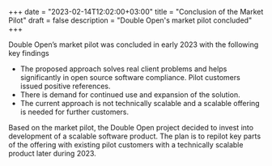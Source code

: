 +++
date = "2023-02-14T12:02:00+03:00"
title = "Conclusion of the Market Pilot"
draft = false
description = "Double Open's market pilot concluded"
+++

Double Open’s market pilot was concluded in early 2023 with the following key findings

- The proposed approach solves real client problems and helps significantly in open source software
compliance. Pilot customers issued positive references.
- There is demand for continued use and expansion of the solution.
- The current approach is not technically scalable and a scalable offering is needed for further
  customers.

Based on the market pilot, the Double Open project decided to invest into development of a scalable
software product. The plan is to repilot key parts of the offering with existing pilot customers
with a technically scalable product later during 2023.
